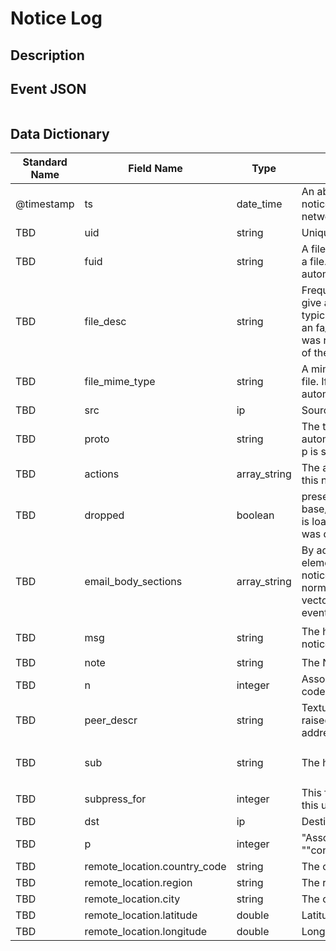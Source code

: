 # Notice Log

## Description

## Event JSON

```json
```

## Data Dictionary

|	        Standard Name       	|            Field Name             |       	    Type            	|   	    Description          	|	     Sample Value           	|
|	-------------------------------	|	-------------------------------	|	-------------------------------	|	-------------------------------	|	-------------------------------	|
|     @timestamp     |     ts   |   date_time   |   An absolute time indicating when the notice occurred, defaults to the current network time in epoch     |     `1300475167.096535`     |
|     TBD     |     uid     |     string     |     Unique ID for the connection.     |     `CHhAvVGS1DHFjwGM9`     |
|     TBD     |     fuid     |     string     |     A file unique ID if this notice is related to a file. If the f field is provided, this will be automatically filled out     |     ``     |
|     TBD     |     file_desc     |     string     |     Frequently files can be “described” to give a bit more context. This field will typically be automatically filled out from an fa_file record. For example, if a notice was related to a file over HTTP, the URL of the request would be shown     |     ``     |
|     TBD     |     file_mime_type     |     string     |     A mime type if the notice is related to a file. If the f field is provided, this will be automatically filled out     |     ``     |
|     TBD     |     src     |     ip     |     Source IP address |     `10.1.1.1`     |
|     TBD     |     proto     |     string     |     The transport protocol. Filled automatically when either conn, iconn or p is specified     |     `tcp`     |
|     TBD     |     actions     |     array_string     |     The actions which have been applied to this notice.   |    `Notice::ACTION_LOG`    |
|     TBD     |     dropped     |     boolean     |          present if base/frameworks/notice/actions/drop.bro is loaded Indicate if the $src IP address was dropped and denied network access.   |   `false`  |
|     TBD     |     email_body_sections     |     array_string     |     By adding chunks of text into this element, other scripts can expand on notices that are being emailed. The normal way to add text is to extend the vector by handling the Notice::notice event and modifying the notice in place     |     ``     |
|     TBD     |     msg     |     string     |     The human readable message for the notice.   |   `8.8.8.8 scanned at least 27 unique hosts on port 8181/tcp in 4m55s`    |
|     TBD     |     note     |     string     |     The Notice::Type of the notice.   | `SSL::Certificate_Expires_Soon` |
|     TBD     |     n     |     integer     |     Associated count, or perhaps a status code     |     ``     |
|     TBD     |     peer_descr     |     string     |     Textual description for the peer that raised this notice, including name, host address and port.   |  `ens192-7`  |
|     TBD     |     sub     |     string     |     The human readable sub-message.   |  `Sampled servers: 1.213.145.151, 1.213.145.151, 1.213.145.151, 1.213.145.151, 1.213.145.151`    |
|     TBD     |     subpress_for     |     integer     |     This field indicates the length of time that this unique notice should be suppressed.   |  `3600`  |
|     TBD     |     dst     |     ip     |     Destination address     |     ``     |
|     TBD     |     p     |     integer     |     "Associated port, if we don’t have a ""conn_id"".   |   ``  |
|     TBD     |     remote_location.country_code     |     string     |     The country code     |     ``     |
|     TBD     |     remote_location.region     |     string     |     The region     |     ``     |
|     TBD     |     remote_location.city     |     string     |     The city     |     ``     |
|     TBD     |     remote_location.latitude|double|Latitude     |     ``     |
|     TBD     |     remote_location.longitude|double|Longitude     |     ``     |